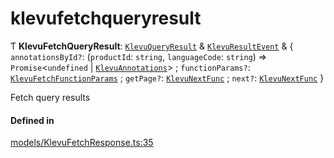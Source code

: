 # klevufetchqueryresult
      
Ƭ **KlevuFetchQueryResult**: [`KlevuQueryResult`](klevuqueryresult.md) & [`KlevuResultEvent`](klevuresultevent.md) & { `annotationsById?`: (`productId`: `string`, `languageCode`: `string`) => `Promise`<`undefined` \| [`KlevuAnnotations`](klevuannotations.md)\> ; `functionParams?`: [`KlevuFetchFunctionParams`](klevufetchfunctionparams.md) ; `getPage?`: [`KlevuNextFunc`](klevunextfunc.md) ; `next?`: [`KlevuNextFunc`](klevunextfunc.md)  }

Fetch query results

#### Defined in

[models/KlevuFetchResponse.ts:35](https://github.com/klevultd/frontend-sdk/blob/492d3760/packages/klevu-core/src/models/KlevuFetchResponse.ts#L35)


